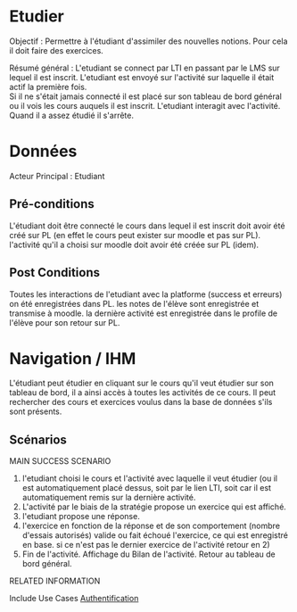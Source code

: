 
# Etudier

Objectif : Permettre à l'étudiant d'assimiler des nouvelles notions. Pour cela il doit faire des exercices.

Résumé général : L'etudiant se connect par LTI en passant par le LMS sur lequel il est inscrit. 
L'etudiant est envoyé sur l'activité sur laquelle il était actif la première fois.  
    Si il ne s'était jamais connecté il est placé sur son tableau de bord général ou il vois les cours auquels il est inscrit.
L'etudiant interagit avec l'activité. Quand il a assez étudié il s'arrête. 


# Données

Acteur Principal : Etudiant



## Pré-conditions

L'étudiant doit être connecté
le cours dans lequel il est inscrit doit avoir été créé  sur PL (en effet le cours peut exister sur moodle et pas sur PL).
l'activité qu'il a choisi sur moodle doit avoir été créée sur PL (idem).


## Post Conditions
Toutes les interactions de l'etudiant avec la platforme (success et erreurs) on été enregistrées dans PL. 
les notes de l'élève sont enregistrée et transmise à moodle.
la dernière activité est enregistrée dans le profile de l'élève pour son retour sur PL.

# Navigation / IHM 

L'étudiant peut étudier en cliquant sur le cours qu'il veut étudier sur son tableau de bord, il a ainsi accès à toutes les activités de ce cours. Il peut rechercher des cours et exercices voulus dans la base de données s'ils sont présents.



## Scénarios

MAIN SUCCESS SCENARIO

1) l'etudiant choisi le cours et l'activité avec laquelle il veut étudier (ou il est automatiquement placé dessus, soit par le lien LTI, soit car il est automatiquement remis sur la dernière activité.
2) L'activité par le biais de la stratégie propose un exercice qui est affiché. 
3) l'etudiant propose une réponse. 
4) l'exercice en fonction de la réponse et de son comportement (nombre d'essais autorisés) valide ou fait échoué l'exercice,
ce qui est enregistré en base. 
   si ce n'est pas le dernier exercice de l'activité retour en 2) 
5) Fin de l'activité. Affichage du Bilan de l'activité. Retour au tableau de bord général.


RELATED INFORMATION

Include Use Cases	[Authentification](../utilisateur/authentification.md)



<!--- 
Author : Raphael
Validator : Hugo
-->


